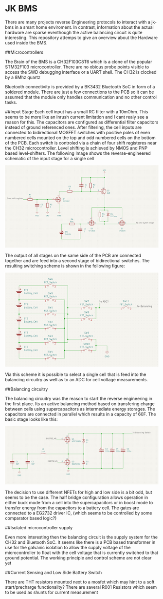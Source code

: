 # JK BMS

There are many projects reverse Engineering protocols to interact with a jk-bms in a smart home enviroment.
In contrast, information about the actual hardware are sparse eventhough the active balancing circuit is
quite interesting. This repository attemps to give an overview about the Hardware used inside the BMS.

##Microcontrollers

The Brain of the BMS is a CH32F103C8T6 which is a clone of the popular STM32F103 microcontroller. There are 
no obious probe points visible to access the SWD debugging interface or a UART shell. The CH32 is clocked by a 8Mhz quartz

Bluetooth connectivity is provided by a BK3432 Bluetooth SoC in form of a soldered module. There are just a
few connections to the PCB so it can be assumed that the module only handles communication and no other control tasks.

##Input Stage
Each cell input has a small RC filter with a 10mOhm. This seems to be more like an inrush current limitation and I cant realy see
a reason for this. The capacitors are configured as differential filter capacitors instead of ground referenced ones.
After filtering, the cell inputs are connected to bidirectional MOSFET switches with positive poles of even numbered cells mounted on the top and odd numbered cells on the bottom of the PCB.
Each switch is controled via a chain of four shift registeres near the CH32 microcontroller. Level shifting is achieved by NMOS and PNP based level-shifters. The following Image shows the
reverse-engineered schematic of the input stage for a single cell

![](images/Input_Stage.PNG)

The output of all stages on the same side of the PCB are connected together and are feed into a second stage of bidirectional switches. The resulting switching scheme is shown in the following figure:

![](images/Switching_Scheme.PNG)

Via this scheme it is possible to select a single cell that is feed into the balancing circuitry as well as to an ADC for cell voltage measurements.

##Balancing circuitry

The balancing circuitry was the reason to start the reverse engineering in the first place. Its an active balancing method based on transfering charge between cells using supercapacitors as intermediate
energy storages. The capacitors are connected in parallel which results in a capacity of 60F. The basic stage looks like this:

![](images/Balancing_Power_Stage.PNG)

The decision to use different NFETs for high and low side is a bit odd, but seems to be the case. The half bridge configuration
allows operation in either buck mode from a cell into the supercapacitors or in boost mode to transfer energy from the capacitors
to a battery cell. The gates are connected to a EG2732 driver IC, (which seems to be controlled by some comparator based logic?)

##Isolated microcontroller supply

Even more interesting then the balancing circuit is the supply system for the CH32 and Bluetooth SoC. It seems like there is a 
PCB based transformer in use for the galvanic isolation to allow the supply voltage of the microcontroller to float with the cell
voltage that is currently switched to that ground potential. The working principle and control scheme are not clear yet

##Current Sensing and Low Side Battery Switch

There are THT resistors mounted next to a mosfet which may hint to a soft start/precharge functionality?
There are saveral R001 Resistors which seem to be used as shunts for current measurement
